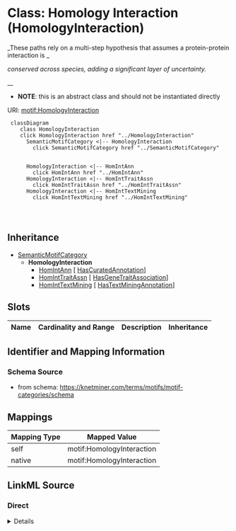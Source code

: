 

# Class: Homology Interaction (HomologyInteraction) 


_These paths rely on a multi-step hypothesis that assumes a protein-protein interaction is _

_conserved across species, adding a significant layer of uncertainty._

__




* __NOTE__: this is an abstract class and should not be instantiated directly


URI: [motif:HomologyInteraction](https://knetminer.com/terms/motifs/motif-categories/HomologyInteraction)






```mermaid
 classDiagram
    class HomologyInteraction
    click HomologyInteraction href "../HomologyInteraction"
      SemanticMotifCategory <|-- HomologyInteraction
        click SemanticMotifCategory href "../SemanticMotifCategory"
      

      HomologyInteraction <|-- HomIntAnn
        click HomIntAnn href "../HomIntAnn"
      HomologyInteraction <|-- HomIntTraitAssn
        click HomIntTraitAssn href "../HomIntTraitAssn"
      HomologyInteraction <|-- HomIntTextMining
        click HomIntTextMining href "../HomIntTextMining"
      
      
      
```





## Inheritance
* [SemanticMotifCategory](SemanticMotifCategory.md)
    * **HomologyInteraction**
        * [HomIntAnn](HomIntAnn.md) [ [HasCuratedAnnotation](HasCuratedAnnotation.md)]
        * [HomIntTraitAssn](HomIntTraitAssn.md) [ [HasGeneTraitAssociation](HasGeneTraitAssociation.md)]
        * [HomIntTextMining](HomIntTextMining.md) [ [HasTextMiningAnnotation](HasTextMiningAnnotation.md)]



## Slots

| Name | Cardinality and Range | Description | Inheritance |
| ---  | --- | --- | --- |









## Identifier and Mapping Information







### Schema Source


* from schema: https://knetminer.com/terms/motifs/motif-categories/schema




## Mappings

| Mapping Type | Mapped Value |
| ---  | ---  |
| self | motif:HomologyInteraction |
| native | motif:HomologyInteraction |







## LinkML Source

<!-- TODO: investigate https://stackoverflow.com/questions/37606292/how-to-create-tabbed-code-blocks-in-mkdocs-or-sphinx -->

### Direct

<details>
```yaml
name: HomologyInteraction
description: "These paths rely on a multi-step hypothesis that assumes a protein-protein\
  \ interaction is \nconserved across species, adding a significant layer of uncertainty.\n"
title: Homology Interaction
notes:
- 'original category no: Tier 5'
from_schema: https://knetminer.com/terms/motifs/motif-categories/schema
is_a: SemanticMotifCategory
abstract: true

```
</details>

### Induced

<details>
```yaml
name: HomologyInteraction
description: "These paths rely on a multi-step hypothesis that assumes a protein-protein\
  \ interaction is \nconserved across species, adding a significant layer of uncertainty.\n"
title: Homology Interaction
notes:
- 'original category no: Tier 5'
from_schema: https://knetminer.com/terms/motifs/motif-categories/schema
is_a: SemanticMotifCategory
abstract: true

```
</details>